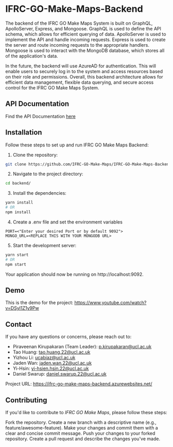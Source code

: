 # IFRC-GO-Make-Maps-Backend
The backend of the IFRC GO Make Maps System is built on GraphQL, ApolloServer, Express, and Mongoose. GraphQL is used to define the API schema, which allows for efficient querying of data. ApolloServer is used to implement the API and handle incoming requests. Express is used to create the server and route incoming requests to the appropriate handlers. Mongoose is used to interact with the MongoDB database, which stores all of the application's data.

In the future, the backend will use AzureAD for authentication. This will enable users to securely log in to the system and access resources based on their role and permissions. Overall, this backend architecture allows for efficient data management, flexible data querying, and secure access control for the IFRC GO Make Maps System.
## API Documentation
Find the API Documentation [here](/backend/documentation)

## Installation

Follow these steps to set up and run IFRC GO Make Maps Backend:

1. Clone the repository:

```bash
git clone https://github.com/IFRC-GO-Make-Maps/IFRC-GO-Make-Maps-Backend
```

2. Navigate to the project directory:

```bash
cd backend/
```

3. Install the dependencies:

```bash
yarn install
# OR
npm install
```

4. Create a .env file and set the environment variables

```dotenv
PORT=<"Enter your desired Port or by default 9092"> 
MONGO_URL=<REPLACE THIS WITH YOUR MONGODB URL>
```

5. Start the development server:

```bash
yarn start
# OR
npm start
```

Your application should now be running on http://localhost:9092.

## Demo

This is the demo for the project: https://www.youtube.com/watch?v=DSyl1Z1y9Pw

## Contact
If you have any questions or concerns, please reach out to:

- Piraveenan Kirupakaran (Team Leader): p.kirupakaran@ucl.ac.uk
- Tao Huang: tao.huang.22@ucl.ac.uk
- Yizhou Li: ucabiaz@ucl.ac.uk
- Jaden Wan: jaden.wan.22@ucl.ac.uk
- Yi-Hsin: yi-hsien.hsin.22@ucl.ac.uk
- Daniel Swarup: daniel.swarup.22@ucl.ac.uk

Project URL: https://ifrc-go-make-maps-backend.azurewebsites.net/

## Contributing

If you'd like to contribute to _IFRC GO Make Maps_, please follow these steps:

Fork the repository.
Create a new branch with a descriptive name (e.g., feature/awesome-feature).
Make your changes and commit them with a clear and concise commit message.
Push your changes to your forked repository.
Create a pull request and describe the changes you've made.